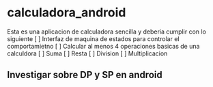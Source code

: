 # calculadora_android
Esta es una aplicacion de calculadora sencilla
y deberia cumplir con lo siguiente
[ ] Interfaz de maquina de estados para controlar el comportamietno
[ ] Calcular al menos 4 operaciones basicas de una calculdora
    [ ] Suma
    [ ] Resta
    [ ] Division
    [ ] Multiplicacion

## Investigar sobre DP y SP en android

